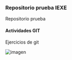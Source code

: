  ### Repositorio prueba IEXE 

Repositorio prueba 

#### Actividades GIT 

Ejercicios de git 


![imagen](C:\Users\raymu\OneDrive\Documentos\Backup\IEXE\Ingeniería_de_Software\clase6\imagen_git_log.png)
